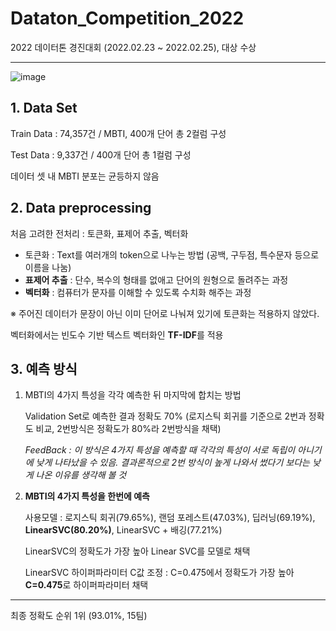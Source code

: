 # Dataton_Competition_2022

2022 데이터톤 경진대회 (2022.02.23 ~ 2022.02.25), 대상 수상

---
![image](https://user-images.githubusercontent.com/73769046/156029098-0300bdc0-7508-46af-9b30-fe9548e83e6a.png)

## 1. Data Set

Train Data : 74,357건 / MBTI, 400개 단어 총 2컬럼 구성

Test Data : 9,337건 / 400개 단어 총 1컬럼 구성

데이터 셋 내 MBTI 분포는 균등하지 않음

## 2. Data preprocessing

처음 고려한 전처리 : 토큰화, 표제어 추출, 벡터화

- 토큰화 : Text를 여러개의 token으로 나누는 방법 (공백, 구두점, 특수문자 등으로 이름을 나눔)
- **표제어 추출** : 단수, 복수의 형태를 없애고 단어의 원형으로 돌려주는 과정
- **벡터화** : 컴퓨터가 문자를 이해할 수 있도록 수치화 해주는 과정

※ 주어진 데이터가 문장이 아닌 이미 단어로 나눠져 있기에 토큰화는 적용하지 않았다.

벡터화에서는 빈도수 기반 텍스트 벡터화인 **TF-IDF**를 적용

## 3. 예측 방식

1. MBTI의 4가지 특성을 각각 예측한 뒤 마지막에 합치는 방법

    Validation Set로 예측한 결과 정확도 70% (로지스틱 회귀를 기준으로 2번과 정확도 비교, 2번방식은 정확도가 80%라 2번방식을 채택)

      *FeedBack : 이 방식은 4가지 특성을 예측할 때 각각의 특성이 서로 독립이 아니기에 낮게 나타났을 수 있음. 결과론적으로 2번 방식이 높게 나와서 썼다기 보다는 낮게 나온 이유를 생각해 볼 것*


2. **MBTI의 4가지 특성을 한번에 예측**

    사용모델 : 로지스틱 회귀(79.65%), 랜덤 포레스트(47.03%), 딥러닝(69.19%), **LinearSVC(80.20%)**, LinearSVC + 배깅(77.21%)
    
    LinearSVC의 정확도가 가장 높아 Linear SVC를 모델로 채택

    LinearSVC 하이퍼파라미터 C값 조정 : C=0.475에서 정확도가 가장 높아 **C=0.475**로 하이퍼파라미터 채택
    
---

최종 정확도 순위 1위 (93.01%, 15팀)
